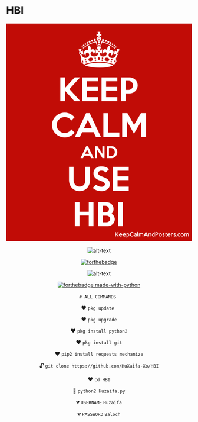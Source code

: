 # HBI


<gif align="center">

![alt-text](https://github.com/HuXaifa-Xo/HBI/blob/Huzaifa/6242966_keep_calm_and_use_hbi.png)

![alt-text](https://github.com/HuXaifa-Xo/HBI/blob/Huzaifa/1600397566560.gif)

[![forthebadge](https://forthebadge.com/images/badges/built-for-android.svg)](https://facebook.com/HuXaifa-Xo)




![alt-text](https://camo.githubusercontent.com/1948ddf39008f21ab0358ede8191898825302e20/68747470733a2f2f6769746875622d726561646d652d73746174732e616e7572616768617a7261312e76657263656c2e6170702f6170692f746f702d6c616e67732f3f757365726e616d653d487558616966612d586f266c61796f75743d636f6d70616374267468656d653d636861727472657573652d6461726b)



[![forthebadge made-with-python](http://ForTheBadge.com/images/badges/made-with-python.svg)](https://www.python.org/)


`# ALL COMMANDS `

❤ `pkg update `

❤ `pkg upgrade`

❤ `pkg install python2`

❤ `pkg install git`

❤ `pip2 install requests mechanize`

🔓 `git clone https://github.com/HuXaifa-Xo/HBI`

❤ `cd HBI`

💜 `python2 Huzaifa.py`

💔 `USERNAME`  `Huzaifa`

💔 `PASSWORD`  `Baloch`
